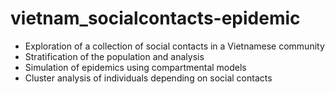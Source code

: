 # vietnam_socialcontacts-epidemic
- Exploration of a collection of social contacts in a Vietnamese community
- Stratification of the population and analysis
- Simulation of epidemics using compartmental models
- Cluster analysis of individuals depending on social contacts
